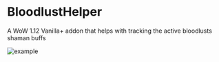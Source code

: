 
# BloodlustHelper
A WoW 1.12 Vanilla+ addon that helps with tracking the active bloodlusts shaman buffs

![example](https://user-images.githubusercontent.com/1638449/131261780-a56908dc-78d7-4804-b19f-3ef0a6e3e99c.png)
